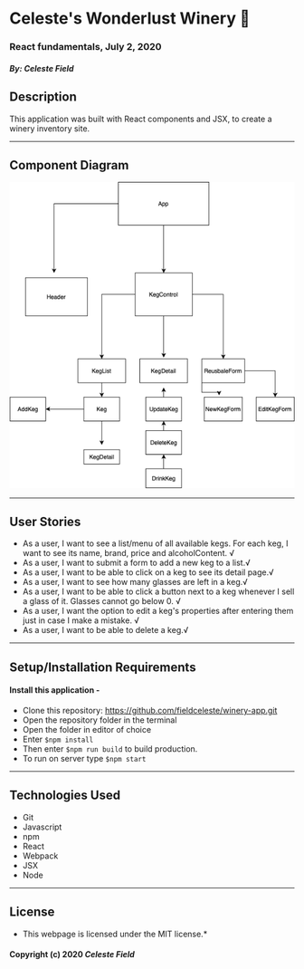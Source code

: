 # Celeste's Wonderlust Winery 🍷

### React fundamentals, July 2, 2020


#### _**By: Celeste Field**_

##  Description

This application was built with React components and JSX, to create a winery inventory site. 

<hr/>

##  Component Diagram

![component structure](src/keg.png)
<hr />

##  User Stories

* As a user, I want to see a list/menu of all available kegs. For each keg, I want to see its name, brand, price and alcoholContent. √
* As a user, I want to submit a form to add a new keg to a list.√
* As a user, I want to be able to click on a keg to see its detail page.√
* As a user, I want to see how many glasses are left in a keg.√
* As a user, I want to be able to click a button next to a keg whenever I sell a glass of it. Glasses cannot go below 0. √
* As a user, I want the option to edit a keg's properties after entering them just in case I make a mistake. √
* As a user, I want to be able to delete a keg.√

<hr/>

##  Setup/Installation Requirements


#### Install this application -

* Clone this repository: https://github.com/fieldceleste/winery-app.git
* Open the repository folder in the terminal
* Open the folder in editor of choice
* Enter `$npm install `
* Then enter `$npm run build` to build production.
* To run on server type `$npm start`
<hr /> 

##  Technologies Used 



* Git
* Javascript
* npm
* React
* Webpack 
* JSX
* Node

<hr />

##  License

* This webpage is licensed under the MIT license.*

#### Copyright (c) 2020 **_Celeste Field_**




